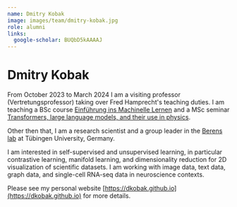 ```yaml
---
name: Dmitry Kobak
image: images/team/dmitry-kobak.jpg
role: alumni
links:
  google-scholar: BUQbD5kAAAAJ
---
```


# Dmitry Kobak

From October 2023 to March 2024 I am a visiting professor (Vertretungsprofessor) taking over Fred Hamprecht's teaching duties. I am teaching a BSc course [Einführung ins Machinelle Lernen](https://dkobak.github.io/teaching/einfuehrung-ins-ml/) and a MSc seminar [Transformers, large language models, and their use in physics](https://dkobak.github.io/teaching/transformers-llm-seminar/).

Other then that, I am a research scientist and a group leader in the [Berens lab](http://www.berenslab.org/) at Tübingen University, Germany.

I am interested in self-supervised and unsupervised learning, in particular contrastive learning, manifold learning, and dimensionality reduction for 2D visualization of scientific datasets. I am working with image data, text data, graph data, and single-cell RNA-seq data in neuroscience contexts.

Please see my personal website [https://dkobak.github.io](https://dkobak.github.io) for more details.
